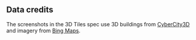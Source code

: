 ## Data credits

The screenshots in the 3D Tiles spec use 3D buildings from [CyberCity3D](http://www.cybercity3d.com/) and imagery from [Bing Maps](https://www.microsoft.com/maps/choose-your-bing-maps-API.aspx).
